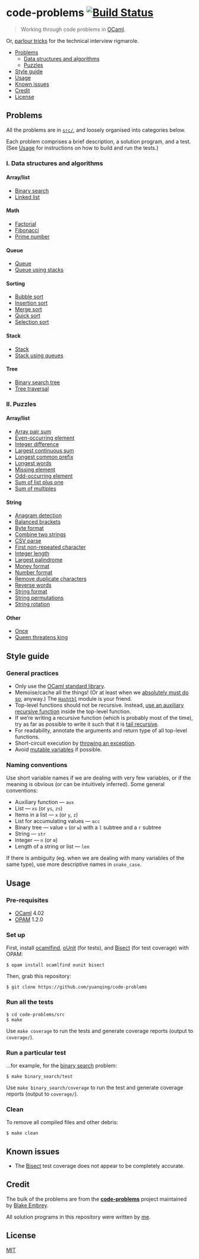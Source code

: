 # code-problems [![Build Status](https://img.shields.io/travis/yuanqing/code-problems.svg?branch=master&style=flat)](https://travis-ci.org/yuanqing/code-problems)

> Working through code problems in [OCaml](https://ocaml.org/).

Or, [parlour tricks](https://signalvnoise.com/posts/3071-why-we-dont-hire-programmers-based-on-puzzles-api-quizzes-math-riddles-or-other-parlor-tricks) for the technical interview rigmarole.

- [Problems](#problems)
  - [Data structures and algorithms](#i-data-structures-and-algorithms)
  - [Puzzles](#ii-puzzles)
- [Style guide](#style-guide)
- [Usage](#usage)
- [Known issues](#known-issues)
- [Credit](#credit)
- [License](#license)

## Problems

All the problems are in [`src/`](src), and loosely organised into categories below.

Each problem comprises a brief description, a solution program, and a test. (See [Usage](#usage) for instructions on how to build and run the tests.)

### I. Data structures and algorithms

#### Array/list

- [Binary search](src/binary_search)
- [Linked list](src/linked_list)

#### Math

- [Factorial](src/factorial)
- [Fibonacci](src/fibonacci)
- [Prime number](src/prime_number)

#### Queue

- [Queue](src/queue)
- [Queue using stacks](src/queue_using_stacks)

#### Sorting

- [Bubble sort](src/bubble_sort)
- [Insertion sort](src/insertion_sort)
- [Merge sort](src/merge_sort)
- [Quick sort](src/quick_sort)
- [Selection sort](src/selection_sort)

#### Stack

- [Stack](src/stack)
- [Stack using queues](src/stack_using_queues)

#### Tree

- [Binary search tree](src/binary_search_tree)
- [Tree traversal](src/tree_traversal)

### II. Puzzles

#### Array/list

- [Array pair sum](src/array_pair_sum)
- [Even-occurring element](src/even_occurring_element)
- [Integer difference](src/integer_difference)
- [Largest continuous sum](src/largest_continuous_sum)
- [Longest common prefix](src/longest_common_prefix)
- [Longest words](src/longest_words)
- [Missing element](src/missing_element)
- [Odd-occurring element](src/odd_occurring_element)
- [Sum of list plus one](src/sum_of_list_plus_one)
- [Sum of multiples](src/sum_of_multiples)

#### String

- [Anagram detection](src/anagram_detection)
- [Balanced brackets](src/balanced_brackets)
- [Byte format](src/byte_format)
- [Combine two strings](src/combine_two_strings)
- [CSV parse](src/csv_parse)
- [First non-repeated character](src/first_non_repeated_character)
- [Integer length](src/integer_length)
- [Largest palindrome](src/largest_palindrome)
- [Money format](src/money_format)
- [Number format](src/number_format)
- [Remove duplicate characters](src/remove_duplicate_characters)
- [Reverse words](src/reverse_words)
- [String format](src/string_format)
- [String permutations](src/string_permutations)
- [String rotation](src/string_rotation)

#### Other

- [Once](src/once)
- [Queen threatens king](src/queen_threatens_king)

## Style guide

### General practices

- Only use the [OCaml standard library](http://caml.inria.fr/pub/docs/manual-ocaml/libref/index.html).
- Memoise/cache all the things! (Or at least when we [absolutely must do so](src/fibonacci/fibonacci.ml#L2-L6), anyway.) The [`Hashtbl`](http://caml.inria.fr/pub/docs/manual-ocaml/libref/Hashtbl.html) module is your friend.
- Top-level functions should not be recursive. Instead, [use an auxiliary recursive function](src/binary_search/binary_search.ml#L2) inside the top-level function.
- If we&rsquo;re writing a recursive function (which is probably most of the time), try as far as possible to write it such that it is [tail recursive](src/tree_traversal/tree_traversal.ml#L5-L27).
- For readability, annotate the arguments and return type of all top-level functions.
- Short-circuit execution by [throwing an exception](src/balanced_brackets/balanced_brackets.ml#L25-L36).
- Avoid [mutable variables](https://ocaml.org/learn/tutorials/pointers.html) if possible.

### Naming conventions

Use short variable names if we are dealing with very few variables, or if the meaning is obvious (or can be intuitively inferred). Some general conventions:

- Auxiliary function &mdash; `aux`
- List &mdash; `xs` (or `ys`, `zs`)
- Items in a list &mdash; `x` (or `y`, `z`)
- List for accumulating values &mdash; `acc`
- Binary tree &mdash; value `v` (or `w`) with a `l` subtree and a `r` subtree
- String &mdash; `str`
- Integer &mdash; `n` (or `m`)
- Length of a string or list &mdash; `len`

If there is ambiguity (eg. when we are dealing with many variables of the same type), use more descriptive names in `snake_case`.

## Usage

### Pre-requisites

- [OCaml](https://ocaml.org/) 4.02
- [OPAM](https://opam.ocaml.org) 1.2.0

### Set up

First, install [ocamlfind](https://opam.ocaml.org/packages/ocamlfind/ocamlfind.1.5.5/), [oUnit](https://opam.ocaml.org/packages/ounit/ounit.2.0.0/) (for tests), and [Bisect](https://opam.ocaml.org/packages/bisect/bisect.1.3/) (for test coverage) with OPAM:

```
$ opam install ocamlfind ounit bisect
```

Then, grab this repository:

```
$ git clone https://github.com/yuanqing/code-problems
```

### Run all the tests

```
$ cd code-problems/src
$ make
```

Use `make coverage` to run the tests and generate coverage reports (output to `coverage/`).

### Run a particular test

&hellip;for example, for the [binary search](src/binary_search) problem:

```
$ make binary_search/test
```

Use `make binary_search/coverage` to run the test and generate coverage reports (output to `coverage/`).

### Clean

To remove all compiled files and other debris:

```
$ make clean
```

## Known issues

- The [Bisect](http://bisect.x9c.fr) test coverage does not appear to be completely accurate.

## Credit

The bulk of the problems are from the [**code-problems**](https://github.com/blakeembrey/code-problems) project maintained by [Blake Embrey](https://github.com/blakeembrey).

All solution programs in this repository were written by [me](https://github.com/yuanqing).

## License

[MIT](LICENSE)
